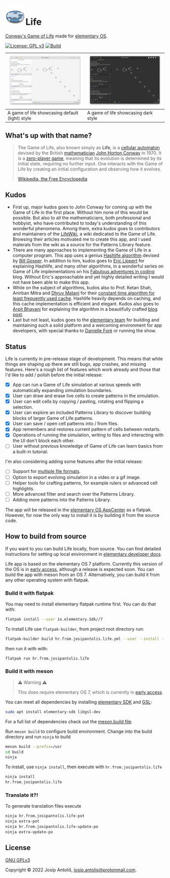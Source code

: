<img align="left" width="64" height="64" src="data/icons/64.svg">
<h1>Life</h1>

[Conway's Game of Life](https://en.wikipedia.org/wiki/Conway%27s_Game_of_Life) made for [elementary OS](https://elementary.io/).

[![License: GPL v3](https://img.shields.io/badge/License-GPLv3-blue.svg)](COPYING)
[![Build](https://github.com/Antolius/Life/actions/workflows/ci.yml/badge.svg)](https://github.com/Antolius/Life/actions)

|![Default style screenshot](data/screenshots/default.png)|![Dark style screenshot](data/screenshots/dark.png)          |
|---------------------------------------------------------|-----------------------------------------------------------------|
| A game of life showcasing default (light) style  | A game of life showcasing dark style |

## What's up with that name?

> The Game of Life, also known simply as **Life**, is a [cellular automaton](https://en.wikipedia.org/wiki/Cellular_automaton) devised by the British [mathematician](https://en.wikipedia.org/wiki/Mathematician) [John Horton Conway](https://en.wikipedia.org/wiki/John_Horton_Conway) in 1970. It is a [zero-player game](https://en.wikipedia.org/wiki/Zero-player_game), meaning that its evolution is determined by its initial state, requiring no further input. One interacts with the Game of Life by creating an initial configuration and observing how it evolves.
>
> [Wikipedia, the Free Encyclopedia](https://en.wikipedia.org/wiki/Conway%27s_Game_of_Life)

## Kudos

- First up, major kudos goes to John Conway for coming up with the Game of Life in the first place. Without him none of this would be possible. But also to all the mathematicians, both professional and hobbyist, who have contributed to today's understanding of this wonderful phenomena. Among them, extra kudos goes to contributors and maintainers of the [LifeWiki](https://conwaylife.com/wiki/Main_Page), a wiki dedicated to the Game of Life. Browsing their articles motivated me to create this app, and I used materals from the wiki as a source for the Patterns Library feature.
- There are many approaches to implementing the Game of Life in a computer program. This app uses a genius [Hashlife algorithm](https://en.wikipedia.org/wiki/Hashlife) devised by [Bill Gosper](https://en.wikipedia.org/wiki/Bill_Gosper). In addition to him, kudos goes to [Eric Lippert](https://github.com/ericlippert) for explaining Hashlife, and many other algorithms, in a wonderful series on Game of Life implementations on his [Fabulous adventures in coding](https://ericlippert.com/) blog. Without Eric's approachable and yet highly detailed writing I would not have been able to make this app.
- While on the subject of algorithms, kudos also to Prof. Ketan Shah, Anirban Mitra and [Dhruv Matani](https://github.com/dhruvbird) for their [constant time algorithm for least frequently used cache](http://dhruvbird.com/lfu.pdf). Hashlife heavily depends on caching, and this cache implementation is efficient and elegant. Kudos also goes to [Arpit Bhayani](https://github.com/arpitbbhayani) for explaining the algorithm in a beautifully crafted [blog post](https://arpitbhayani.me/blogs/lfu).
- Last but not least, kudos goes to the [elementary team](https://elementary.io/team) for building and maintaining such a solid platform and a welcoming environment for app developers, with special thanks to [Danielle Foré](https://github.com/danrabbit) or running the show.

## Status

Life is currently in pre-release stage of development. This means that while things are shaping up there are still bugs, app crashes, and missing features. Here's a rough list of features which work already and those that I'd like to add / polish before the initial release:

- [x] App can run a Game of Life simulation at various speeds with automatically expanding simulation boundaries.
- [x] User can draw and erase live cells to create patterns in the simulation.
- [x] User can edit cells by copying / pasting, rotating and flipping a selection.
- [x] User can explore an included Patterns Library to discover building blocks of larger Game of Life patterns.
- [x] User can save / open cell patterns into / from files.
- [x] App remembers and restores current pattern of cells between restarts.
- [x] Operations of running the simulation, writing to files and interacting with the UI don't block each other.
- [ ] User without previous knowledge of Game of Life can learn basics from a built-in tutorial.

I'm also considering adding some features after the initial release:

- [ ] Support for [multiple file formats](https://conwaylife.com/wiki/File_formats).
- [ ] Option to export evolving simulation in a video or a gif image.
- [ ] Helper tools for crafting patterns, for example rulers or advanced cell highlights.
- [ ] More advanced filter and search over the Patterns Library.
- [ ] Adding more patterns into the Patterns Library.

The app will be released in the [elementary OS AppCenter](https://appcenter.elementary.io/) as a flatpak. However, for now the only way to install it is by building it from the source code.

## How to build from source

If you want to you can build Life locally, from source. You can find detailed instructions for setting up local environment in [elementary developer docs](https://docs.elementary.io/develop/writing-apps/the-basic-setup).

Life app is based on the elementary OS 7 platform. Currently this version of the OS is in [early access](https://builds.elementary.io/), although a release is expected soon. You can build the app with meson from an OS 7. Alternatively, you can build it from any other operating system with flatpak.

### Build it with flatpak

You may need to install elementary flatpak runtime first. You can do that with:

```sh
flatpak install --user io.elementary.Sdk//7
```

To install Life use `flatpak-builder`, from project root directory run:

```sh
flatpak-builder build hr.from.josipantolis.life.yml --user --install --force-clean
```

then run it with with:

```sh
flatpak run hr.from.josipantolis.life
```

### Build it with meson

> ⚠️ Warning ⚠️
>
> This does require elementary OS 7, which is currently in [early access](https://builds.elementary.io/).

You can meet all dependencies by installing [elementary SDK](https://docs.elementary.io/develop/writing-apps/the-basic-setup#development-libraries) and [GSL](https://www.gnu.org/software/gsl/):

```sh
sudo apt install elementary-sdk libgsl-dev
```

For a full list of dependencies check out the [meson.build file](meson.build).

Run `meson build` to configure build environment. Change into the build directory and run `ninja` to build

```sh
meson build --prefix=/usr
cd build
ninja
```

To install, use `ninja install`, then execute with `hr.from.josipantolis.life`

```sh
ninja install
hr.from.josipantolis.life
```

### Translate it?!

To generate translation files execute

```sh
ninja hr.from.josipantolis.life-pot
ninja extra-pot
ninja hr.from.josipantolis.life-update-po
ninja extra-update-po
```

## License

[GNU GPLv3](COPYING)

Copyright © 2022 Josip Antoliš, josip.antolis@protonmail.com.
